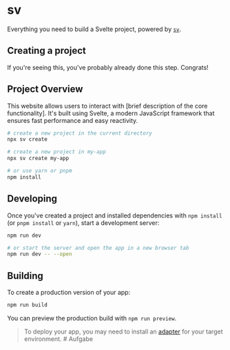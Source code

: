 # sv

Everything you need to build a Svelte project, powered by [`sv`](https://github.com/sveltejs/cli).

## Creating a project

If you're seeing this, you've probably already done this step. Congrats!

## Project Overview  
This website allows users to interact with [brief description of the core functionality]. It's built using Svelte, a modern JavaScript framework that ensures fast performance and easy reactivity.  

```bash
# create a new project in the current directory
npx sv create

# create a new project in my-app
npx sv create my-app
```
```bash
# or use yarn or pnpm
npm install
```

## Developing

Once you've created a project and installed dependencies with `npm install` (or `pnpm install` or `yarn`), start a development server:

```bash
npm run dev

# or start the server and open the app in a new browser tab
npm run dev -- --open
```

## Building

To create a production version of your app:

```bash
npm run build
```

You can preview the production build with `npm run preview`.

> To deploy your app, you may need to install an [adapter](https://svelte.dev/docs/kit/adapters) for your target environment.
#   A u f g a b e 
 
 